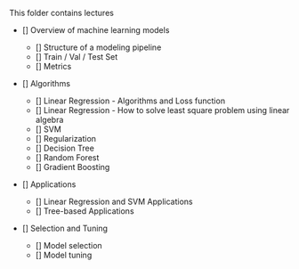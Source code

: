 This folder contains lectures

- [] Overview of machine learning models
    - [] Structure of a modeling pipeline
    - [] Train / Val / Test Set
    - [] Metrics

- [] Algorithms
    - [] Linear Regression - Algorithms and Loss function
    - [] Linear Regression - How to solve least square problem using linear algebra
    - [] SVM
    - [] Regularization
    - [] Decision Tree
    - [] Random Forest
    - [] Gradient Boosting

- [] Applications
    - [] Linear Regression and SVM Applications
    - [] Tree-based Applications

- [] Selection and Tuning
    - [] Model selection
    - [] Model tuning